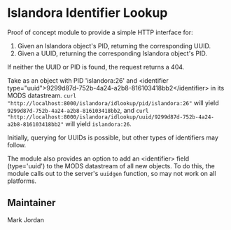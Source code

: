 # Islandora Identifier Lookup

Proof of concept module to provide a simple HTTP interface for:

1. Given an Islandora object's PID, returning the corresponding UUID.
2. Given a UUID, returning the corresponding Islandora object's PID.

If neither the UUID or PID is found, the request returns a 404.

Take as an object with PID 'islandora:26' and &lt;identifier type="uuid"&gt;9299d87d-752b-4a24-a2b8-816103418bb2&lt;/identifier&gt; in its MODS  datastream. `curl "http://localhost:8000/islandora/idlookup/pid/islandora:26"` will yield `9299d87d-752b-4a24-a2b8-816103418bb2`, and `curl "http://localhost:8000/islandora/idlookup/uuid/9299d87d-752b-4a24-a2b8-816103418bb2"` will yield `islandora:26`.

Initially, querying for UUIDs is possible, but other types of identifiers may follow.

The module also provides an option to add an &lt;identifier&gt; field (type='uuid') to the MODS datastream of all new objects. To do this, the module calls out to the server's `uuidgen` function, so may not work on all platforms.

## Maintainer

Mark Jordan
